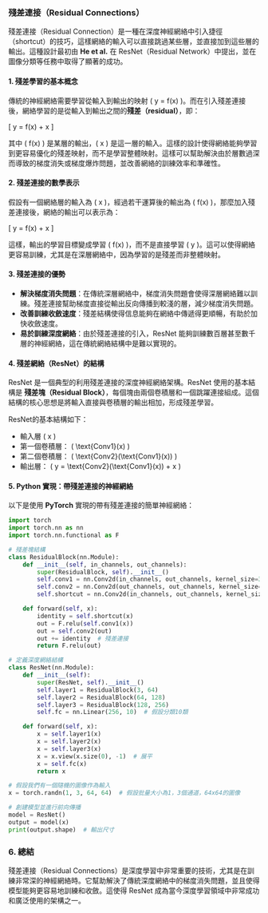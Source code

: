 ### 殘差連接（Residual Connections）

殘差連接（Residual Connection）是一種在深度神經網絡中引入捷徑（shortcut）的技巧，這樣網絡的輸入可以直接跳過某些層，並直接加到這些層的輸出。這種設計最初由 **He et al.** 在 ResNet（Residual Network）中提出，並在圖像分類等任務中取得了顯著的成功。

#### 1. **殘差學習的基本概念**

傳統的神經網絡需要學習從輸入到輸出的映射 \( y = f(x) \)。而在引入殘差連接後，網絡學習的是從輸入到輸出之間的**殘差（residual）**，即：

\[
y = f(x) + x
\]

其中 \( f(x) \) 是某層的輸出，\( x \) 是這一層的輸入。這樣的設計使得網絡能夠學習到更容易優化的殘差映射，而不是學習整體映射。這樣可以幫助解決由於層數過深而導致的梯度消失或梯度爆炸問題，並改善網絡的訓練效率和準確性。

#### 2. **殘差連接的數學表示**

假設有一個網絡層的輸入為 \( x \)，經過若干運算後的輸出為 \( f(x) \)，那麼加入殘差連接後，網絡的輸出可以表示為：

\[
y = f(x) + x
\]

這樣，輸出的學習目標變成學習 \( f(x) \)，而不是直接學習 \( y \)。這可以使得網絡更容易訓練，尤其是在深層網絡中，因為學習的是殘差而非整體映射。

#### 3. **殘差連接的優勢**

- **解決梯度消失問題**：在傳統深層網絡中，梯度消失問題會使得深層網絡難以訓練。殘差連接幫助梯度直接從輸出反向傳播到較淺的層，減少梯度消失問題。
- **改善訓練收斂速度**：殘差結構使得信息能夠在網絡中傳遞得更順暢，有助於加快收斂速度。
- **易於訓練深度網絡**：由於殘差連接的引入，ResNet 能夠訓練數百層甚至數千層的神經網絡，這在傳統網絡結構中是難以實現的。

#### 4. **殘差網絡（ResNet）的結構**
ResNet 是一個典型的利用殘差連接的深度神經網絡架構。ResNet 使用的基本結構是 **殘差塊（Residual Block）**，每個塊由兩個卷積層和一個跳躍連接組成。這個結構的核心思想是將輸入直接與卷積層的輸出相加，形成殘差學習。

ResNet的基本結構如下：
- 輸入層 \( x \)
- 第一個卷積層： \( \text{Conv1}(x) \)
- 第二個卷積層： \( \text{Conv2}(\text{Conv1}(x)) \)
- 輸出層： \( y = \text{Conv2}(\text{Conv1}(x)) + x \)

#### 5. **Python 實現：帶殘差連接的神經網絡**
以下是使用 **PyTorch** 實現的帶有殘差連接的簡單神經網絡：

```python
import torch
import torch.nn as nn
import torch.nn.functional as F

# 殘差塊結構
class ResidualBlock(nn.Module):
    def __init__(self, in_channels, out_channels):
        super(ResidualBlock, self).__init__()
        self.conv1 = nn.Conv2d(in_channels, out_channels, kernel_size=3, stride=1, padding=1)
        self.conv2 = nn.Conv2d(out_channels, out_channels, kernel_size=3, stride=1, padding=1)
        self.shortcut = nn.Conv2d(in_channels, out_channels, kernel_size=1, stride=1) if in_channels != out_channels else nn.Identity()

    def forward(self, x):
        identity = self.shortcut(x)
        out = F.relu(self.conv1(x))
        out = self.conv2(out)
        out += identity  # 殘差連接
        return F.relu(out)

# 定義深度網絡結構
class ResNet(nn.Module):
    def __init__(self):
        super(ResNet, self).__init__()
        self.layer1 = ResidualBlock(3, 64)
        self.layer2 = ResidualBlock(64, 128)
        self.layer3 = ResidualBlock(128, 256)
        self.fc = nn.Linear(256, 10)  # 假設分類10類

    def forward(self, x):
        x = self.layer1(x)
        x = self.layer2(x)
        x = self.layer3(x)
        x = x.view(x.size(0), -1)  # 展平
        x = self.fc(x)
        return x

# 假設我們有一個隨機的圖像作為輸入
x = torch.randn(1, 3, 64, 64)  # 假設批量大小為1，3個通道，64x64的圖像

# 創建模型並進行前向傳播
model = ResNet()
output = model(x)
print(output.shape)  # 輸出尺寸
```

### 6. **總結**
殘差連接（Residual Connections）是深度學習中非常重要的技術，尤其是在訓練非常深的神經網絡時。它幫助解決了傳統深度網絡中的梯度消失問題，並且使得模型能夠更容易地訓練和收斂。這使得 ResNet 成為當今深度學習領域中非常成功和廣泛使用的架構之一。